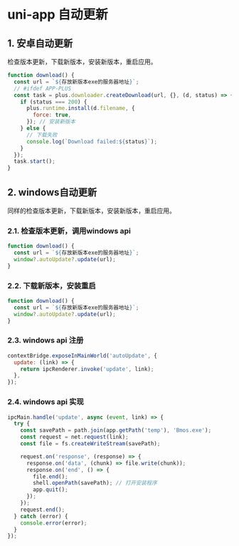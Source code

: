 # uni-app 自动更新

## 1. 安卓自动更新

检查版本更新，下载新版本，安装新版本，重启应用。

```js
function download() {
  const url = `${存放新版本exe的服务器地址}`;
  // #ifdef APP-PLUS
  const task = plus.downloader.createDownload(url, {}, (d, status) => {
    if (status === 200) {
      plus.runtime.install(d.filename, {
        force: true,
      }); // 安装新版本
    } else {
      // 下载失败
      console.log(`Download failed:${status}`);
    }
  });
  task.start();
}
```

## 2. windows自动更新

同样的检查版本更新，下载新版本，安装新版本，重启应用。

### 2.1. 检查版本更新，调用windows api

```js
function download() {
  const url = `${存放新版本exe的服务器地址}`;
  window?.autoUpdate?.update(url);
}
```

### 2.2. 下载新版本，安装重启

```js
function download() {
  const url = `${存放新版本exe的服务器地址}`;
  window?.autoUpdate?.update(url);
}
```

### 2.3. windows api 注册

```js
contextBridge.exposeInMainWorld('autoUpdate', {
  update: (link) => {
    return ipcRenderer.invoke('update', link);
  },
});
```

### 2.4. windows api 实现

```js
ipcMain.handle('update', async (event, link) => {
  try {
    const savePath = path.join(app.getPath('temp'), 'Bmos.exe');
    const request = net.request(link);
    const file = fs.createWriteStream(savePath);

    request.on('response', (response) => {
      response.on('data', (chunk) => file.write(chunk));
      response.on('end', () => {
        file.end();
        shell.openPath(savePath); // 打开安装程序
        app.quit();
      });
    });
    request.end();
  } catch (error) {
    console.error(error);
  }
});
```
